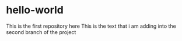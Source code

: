 # hello-world
This is the first repository here
This is the text that i am adding into the second branch of the project

